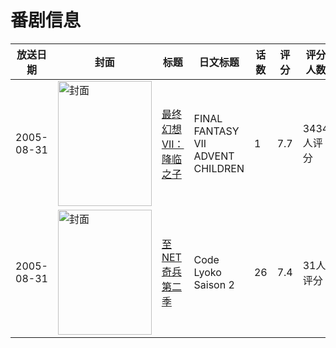 # 番剧信息

|放送日期|封面|标题|日文标题|话数|评分|评分人数|
|---|---|---|---|---|---|---|
|2005-08-31|<img src="https://lain.bgm.tv/pic/cover/c/86/5d/1890_NPF65.jpg" alt="封面" style="width:150px;height:200px;object-fit:cover;">|[最终幻想VII：降临之子](https://bangumi.tv/subject/1890)|FINAL FANTASY VII ADVENT CHILDREN|1|7.7|3434人评分|
|2005-08-31|<img src="https://lain.bgm.tv/pic/cover/c/ee/44/69381_9ZNbt.jpg" alt="封面" style="width:150px;height:200px;object-fit:cover;">|[至NET奇兵 第二季](https://bangumi.tv/subject/69381)|Code Lyoko Saison 2|26|7.4|31人评分|
